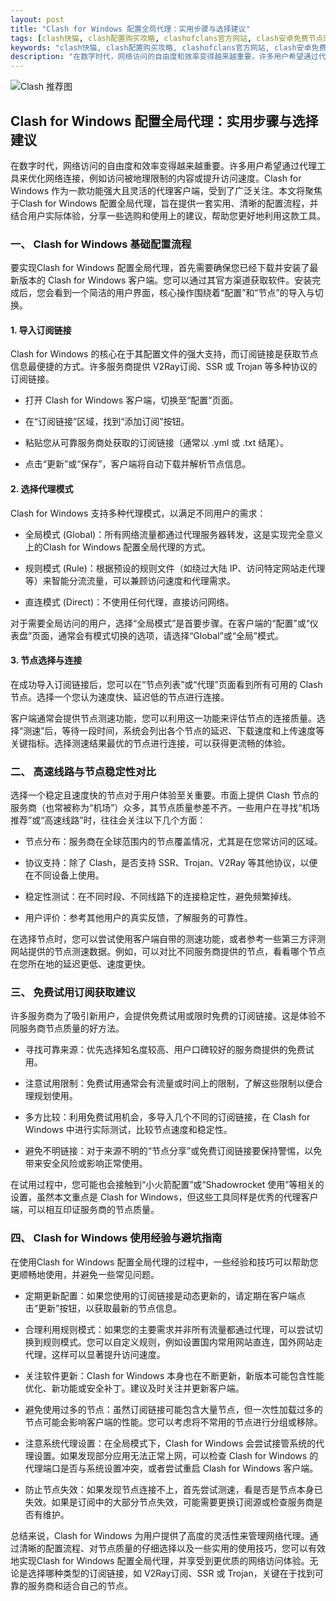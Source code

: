 ```yaml
---
layout: post
title: "Clash for Windows 配置全局代理：实用步骤与选择建议"
tags: [clash快猫, clash配置购买攻略, clashofclans官方网站, clash安卓免费节点网址, clash免费配置url地址2025, T-mobile官网]
keywords: "clash快猫, clash配置购买攻略, clashofclans官方网站, clash安卓免费节点网址, clash免费配置url地址2025, T-mobile官网"
description: "在数字时代，网络访问的自由度和效率变得越来越重要。许多用户希望通过代理工具来优化网络连接，例如访问被地理限制的内容或提升访问速度。Clash for Windows 作为一款功能强大且灵活的代理客户端，受到了广泛关注。本文将聚焦于Clash for Windows 配置全局代理，旨在提供一套实用、清晰的配置流程，并结合用户实际体验，分享一些选购和使用上的建议，帮助您更好地利用这款工具。"
---
```


![Clash 推荐图](https://clashjd.github.io/assets/img/免费订阅机场.png)

## Clash for Windows 配置全局代理：实用步骤与选择建议

在数字时代，网络访问的自由度和效率变得越来越重要。许多用户希望通过代理工具来优化网络连接，例如访问被地理限制的内容或提升访问速度。Clash for Windows 作为一款功能强大且灵活的代理客户端，受到了广泛关注。本文将聚焦于Clash for Windows 配置全局代理，旨在提供一套实用、清晰的配置流程，并结合用户实际体验，分享一些选购和使用上的建议，帮助您更好地利用这款工具。

### 一、 Clash for Windows 基础配置流程

要实现Clash for Windows 配置全局代理，首先需要确保您已经下载并安装了最新版本的 Clash for Windows 客户端。您可以通过其官方渠道获取软件。安装完成后，您会看到一个简洁的用户界面，核心操作围绕着“配置”和“节点”的导入与切换。

#### 1. 导入订阅链接

Clash for Windows 的核心在于其配置文件的强大支持，而订阅链接是获取节点信息最便捷的方式。许多服务商提供 V2Ray订阅、SSR 或 Trojan 等多种协议的订阅链接。

- 打开 Clash for Windows 客户端，切换至“配置”页面。

- 在“订阅链接”区域，找到“添加订阅”按钮。

- 粘贴您从可靠服务商处获取的订阅链接（通常以 .yml 或 .txt 结尾）。

- 点击“更新”或“保存”，客户端将自动下载并解析节点信息。

#### 2. 选择代理模式

Clash for Windows 支持多种代理模式，以满足不同用户的需求：

- 全局模式 (Global)：所有网络流量都通过代理服务器转发，这是实现完全意义上的Clash for Windows 配置全局代理的方式。

- 规则模式 (Rule)：根据预设的规则文件（如绕过大陆 IP、访问特定网站走代理等）来智能分流流量，可以兼顾访问速度和代理需求。

- 直连模式 (Direct)：不使用任何代理，直接访问网络。

对于需要全局访问的用户，选择“全局模式”是首要步骤。在客户端的“配置”或“仪表盘”页面，通常会有模式切换的选项，请选择“Global”或“全局”模式。

#### 3. 节点选择与连接

在成功导入订阅链接后，您可以在“节点列表”或“代理”页面看到所有可用的 Clash 节点。选择一个您认为速度快、延迟低的节点进行连接。

客户端通常会提供节点测速功能，您可以利用这一功能来评估节点的连接质量。选择“测速”后，等待一段时间，系统会列出各个节点的延迟、下载速度和上传速度等关键指标。选择测速结果最优的节点进行连接，可以获得更流畅的体验。

### 二、 高速线路与节点稳定性对比

选择一个稳定且速度快的节点对于用户体验至关重要。市面上提供 Clash 节点的服务商（也常被称为“机场”）众多，其节点质量参差不齐。一些用户在寻找“机场推荐”或“高速线路”时，往往会关注以下几个方面：

- 节点分布：服务商在全球范围内的节点覆盖情况，尤其是在您常访问的区域。

- 协议支持：除了 Clash，是否支持 SSR、Trojan、V2Ray 等其他协议，以便在不同设备上使用。

- 稳定性测试：在不同时段、不同线路下的连接稳定性，避免频繁掉线。

- 用户评价：参考其他用户的真实反馈，了解服务的可靠性。

在选择节点时，您可以尝试使用客户端自带的测速功能，或者参考一些第三方评测网站提供的节点测速数据。例如，可以对比不同服务商提供的节点，看看哪个节点在您所在地的延迟更低、速度更快。

### 三、 免费试用订阅获取建议

许多服务商为了吸引新用户，会提供免费试用或限时免费的订阅链接。这是体验不同服务商节点质量的好方法。

- 寻找可靠来源：优先选择知名度较高、用户口碑较好的服务商提供的免费试用。

- 注意试用限制：免费试用通常会有流量或时间上的限制，了解这些限制以便合理规划使用。

- 多方比较：利用免费试用机会，多导入几个不同的订阅链接，在 Clash for Windows 中进行实际测试，比较节点速度和稳定性。

- 避免不明链接：对于来源不明的“节点分享”或免费订阅链接要保持警惕，以免带来安全风险或影响正常使用。

在试用过程中，您可能也会接触到“小火箭配置”或“Shadowrocket 使用”等相关的设置，虽然本文重点是 Clash for Windows，但这些工具同样是优秀的代理客户端，可以相互印证服务商的节点质量。

### 四、 Clash for Windows 使用经验与避坑指南

在使用Clash for Windows 配置全局代理的过程中，一些经验和技巧可以帮助您更顺畅地使用，并避免一些常见问题。

- 定期更新配置：如果您使用的订阅链接是动态更新的，请定期在客户端点击“更新”按钮，以获取最新的节点信息。

- 合理利用规则模式：如果您的主要需求并非所有流量都通过代理，可以尝试切换到规则模式。您可以自定义规则，例如设置国内常用网站直连，国外网站走代理，这样可以显著提升访问速度。

- 关注软件更新：Clash for Windows 本身也在不断更新，新版本可能包含性能优化、新功能或安全补丁。建议及时关注并更新客户端。

- 避免使用过多的节点：虽然订阅链接可能包含大量节点，但一次性加载过多的节点可能会影响客户端的性能。您可以考虑将不常用的节点进行分组或移除。

- 注意系统代理设置：在全局模式下，Clash for Windows 会尝试接管系统的代理设置。如果发现部分应用无法正常上网，可以检查 Clash for Windows 的代理端口是否与系统设置冲突，或者尝试重启 Clash for Windows 客户端。

- 防止节点失效：如果发现节点连接不上，首先尝试测速，看是否是节点本身已失效。如果是订阅中的大部分节点失效，可能需要更换订阅源或检查服务商是否有维护。

总结来说，Clash for Windows 为用户提供了高度的灵活性来管理网络代理。通过清晰的配置流程、对节点质量的仔细选择以及一些实用的使用技巧，您可以有效地实现Clash for Windows 配置全局代理，并享受到更优质的网络访问体验。无论是选择哪种类型的订阅链接，如 V2Ray订阅、SSR 或 Trojan，关键在于找到可靠的服务商和适合自己的节点。